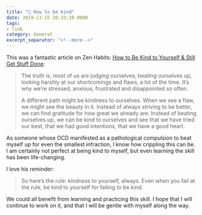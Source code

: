 ```yaml
---
title: "🔗 How to be kind"
date: 2019-11-15 20:33:10-0000
tags:
- link
category: General
excerpt_separator: "<!--more-->"
---
```


This was a fantastic article on Zen Habits: [How to Be Kind to Yourself & Still Get Stuff Done](https://zenhabits.net/kind-done/):

> The truth is, most of us are judging ourselves, beating ourselves up, looking harshly at our shortcomings and flaws, a lot of the time. It’s why we’re stressed, anxious, frustrated and disappointed so often.
> 
> A different path might be kindness to ourselves. When we see a flaw, we might see the beauty in it. Instead of always striving to be better, we can find gratitude for how great we already are. Instead of beating ourselves up, we can be kind to ourselves and see that we have tried our best, that we had good intentions, that we have a good heart.

<!--more-->

As someone whose OCD manifested as a pathological compulsion to beat myself up for even the smallest infraction, I know how crippling this can be. I am certainly not perfect at being kind to myself, but even learning the skill has been life-changing.

I love his reminder:

> So here’s the rule: kindness to yourself, always. Even when you fail at the rule, be kind to yourself for failing to be kind.

We could all benefit from learning and practicing this skill. I hope that I will continue to work on it, and that I will be gentle with myself along the way.